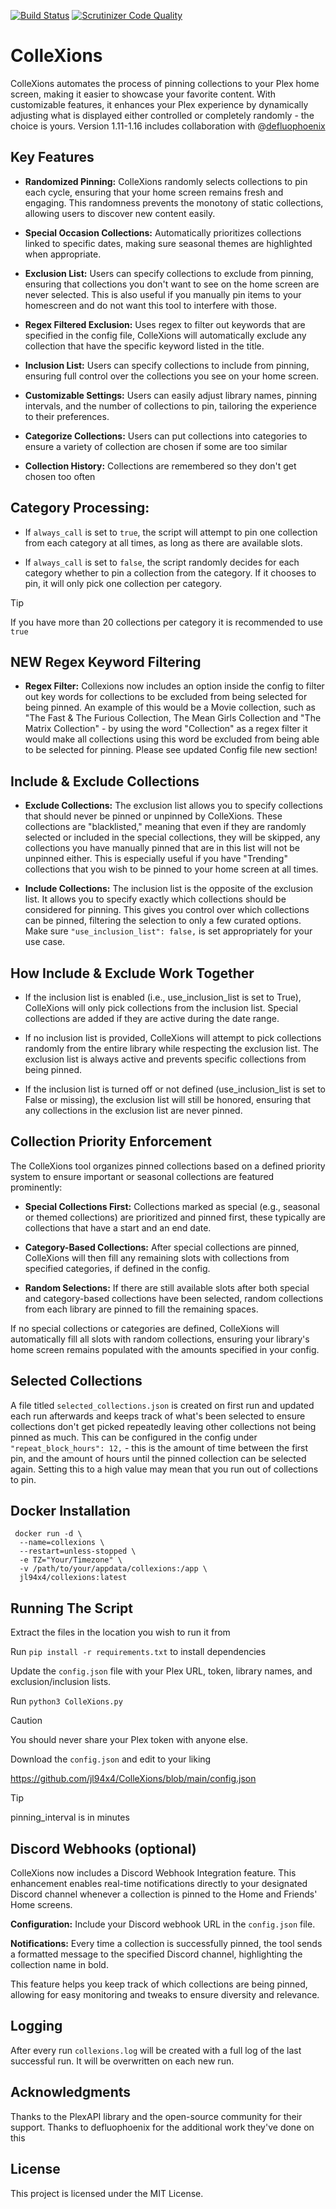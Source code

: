 [![Build Status](https://scrutinizer-ci.com/g/jl94x4/ColleXions/badges/build.png?b=main)](https://scrutinizer-ci.com/g/jl94x4/ColleXions/build-status/main) [![Scrutinizer Code Quality](https://scrutinizer-ci.com/g/jl94x4/ColleXions/badges/quality-score.png?b=main)](https://scrutinizer-ci.com/g/jl94x4/ColleXions/?branch=main)

# ColleXions
ColleXions automates the process of pinning collections to your Plex home screen, making it easier to showcase your favorite content. With customizable features, it enhances your Plex experience by dynamically adjusting what is displayed either controlled or completely randomly - the choice is yours.
Version 1.11-1.16 includes collaboration with @[defluophoenix](https://github.com/jl94x4/ColleXions/commits?author=defluophoenix)

## Key Features
- **Randomized Pinning:** ColleXions randomly selects collections to pin each cycle, ensuring that your home screen remains fresh and engaging. This randomness prevents the monotony of static collections, allowing users to discover new content easily.

- **Special Occasion Collections:** Automatically prioritizes collections linked to specific dates, making sure seasonal themes are highlighted when appropriate.

- **Exclusion List:** Users can specify collections to exclude from pinning, ensuring that collections you don't want to see on the home screen are never selected. This is also useful if you manually pin items to your homescreen and do not want this tool to interfere with those.

- **Regex Filtered Exclusion:** Uses regex to filter out keywords that are specified in the config file, ColleXions will automatically exclude any collection that have the specific keyword listed in the title.

- **Inclusion List:** Users can specify collections to include from pinning, ensuring full control over the collections you see on your home screen.

- **Customizable Settings:** Users can easily adjust library names, pinning intervals, and the number of collections to pin, tailoring the experience to their preferences.

- **Categorize Collections:** Users can put collections into categories to ensure a variety of collection are chosen if some are too similar

- **Collection History:** Collections are remembered so they don't get chosen too often

## Category Processing:

- If ```always_call``` is set to ```true```, the script will attempt to pin one collection from each category at all times, as long as there are available slots.

- If ```always_call``` is set to ```false```, the script randomly decides for each category whether to pin a collection from the category. If it chooses to pin, it will only pick one collection per category.

> [!TIP]
> If you have more than 20 collections per category it is recommended to use ```true```

## **NEW** Regex Keyword Filtering

- **Regex Filter:** Collexions now includes an option inside the config to filter out key words for collections to be excluded from being selected for being pinned. An example of this would be a Movie collection, such as "The Fast & The Furious Collection, The Mean Girls Collection and "The Matrix Collection" - by using the word "Collection" as a regex filter it would make all collections using this word be excluded from being able to be selected for pinning. Please see updated Config file new section!

## Include & Exclude Collections

- **Exclude Collections:** The exclusion list allows you to specify collections that should never be pinned or unpinned by ColleXions. These collections are "blacklisted," meaning that even if they are randomly selected or included in the special collections, they will be skipped, any collections you have manually pinned that are in this list will not be unpinned either. This is especially useful if you have "Trending" collections that you wish to be pinned to your home screen at all times.

- **Include Collections:** The inclusion list is the opposite of the exclusion list. It allows you to specify exactly which collections should be considered for pinning. This gives you control over which collections can be pinned, filtering the selection to only a few curated options. Make sure ```"use_inclusion_list": false,``` is set appropriately for your use case.

## How Include & Exclude Work Together 

- If the inclusion list is enabled (i.e., use_inclusion_list is set to True), ColleXions will only pick collections from the inclusion list. Special collections are added if they are active during the date range.

- If no inclusion list is provided, ColleXions will attempt to pick collections randomly from the entire library while respecting the exclusion list. The exclusion list is always active and prevents specific collections from being pinned.

- If the inclusion list is turned off or not defined (use_inclusion_list is set to False or missing), the exclusion list will still be honored, ensuring that any collections in the exclusion list are never pinned.

## Collection Priority Enforcement

The ColleXions tool organizes pinned collections based on a defined priority system to ensure important or seasonal collections are featured prominently:

- **Special Collections First:** Collections marked as special (e.g., seasonal or themed collections) are prioritized and pinned first, these typically are collections that have a start and an end date.

- **Category-Based Collections:** After special collections are pinned, ColleXions will then fill any remaining slots with collections from specified categories, if defined in the config.

- **Random Selections:** If there are still available slots after both special and category-based collections have been selected, random collections from each library are pinned to fill the remaining spaces.

If no special collections or categories are defined, ColleXions will automatically fill all slots with random collections, ensuring your library's home screen remains populated with the amounts specified in your config.

## Selected Collections

A file titled ``selected_collections.json`` is created on first run and updated each run afterwards and keeps track of what's been selected to ensure collections don't get picked repeatedly leaving other collections not being pinned as much. This can be configured in the config under ```"repeat_block_hours": 12,``` - this is the amount of time between the first pin, and the amount of hours until the pinned collection can be selected again. Setting this to a high value may mean that you run out of collections to pin.

## Docker Installation

```
 docker run -d \
  --name=collexions \
  --restart=unless-stopped \
  -e TZ="Your/Timezone" \
  -v /path/to/your/appdata/collexions:/app \
  jl94x4/collexions:latest
```

## Running The Script
Extract the files in the location you wish to run it from

Run ```pip install -r requirements.txt``` to install dependencies

Update the ```config.json``` file with your Plex URL, token, library names, and exclusion/inclusion lists. 

Run ```python3 ColleXions.py```

> [!CAUTION]
> You should never share your Plex token with anyone else.

Download the ```config.json``` and edit to your liking

https://github.com/jl94x4/ColleXions/blob/main/config.json

> [!TIP]
> pinning_interval is in minutes

## Discord Webhooks (optional)

ColleXions now includes a Discord Webhook Integration feature. This enhancement enables real-time notifications directly to your designated Discord channel whenever a collection is pinned to the Home and Friends' Home screens.

**Configuration:** Include your Discord webhook URL in the ```config.json``` file.

**Notifications:** Every time a collection is successfully pinned, the tool sends a formatted message to the specified Discord channel, highlighting the collection name in bold.

This feature helps you keep track of which collections are being pinned, allowing for easy monitoring and tweaks to ensure diversity and relevance.

## Logging

After every run ```collexions.log``` will be created with a full log of the last successful run. It will be overwritten on each new run.

## Acknowledgments
Thanks to the PlexAPI library and the open-source community for their support.
Thanks to defluophoenix for the additional work they've done on this

## License
This project is licensed under the MIT License.
